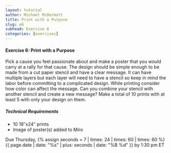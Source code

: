 ```yaml
---
layout: tutorial
author: Michael McDermott
title: Print with a Purpose
slug: e6
subhead: Exercise 6
categories: [exercises]
---
```

#### Exercise 6: Print with a Purpose
Pick a cause you feel passionate about and make a poster that you would carry at a rally for that cause. The design should be simple enough to be made from a cut paper stencil and have a clear message. It can have multiple layers but each layer will need to have a stencil so keep in mind the labor before committing to a complicated design.
While printing consider how color can affect the message. Can you combine your stencil with another stencil and create a new message? Make a total of 10 prints with at least 5 with only your design on them.


##### Technical Requirements
* 10 18&#8243;x24&#8243; prints
* Image of poster(s) added to Miro

<span class="due">Due Thursday, {% assign seconds = 7 | times: 24 | times: 60 | times: 60 %}{{ page.date | date: "%s" | plus: seconds | date: "%B %d" }} by 1:30 pm ET</span>

